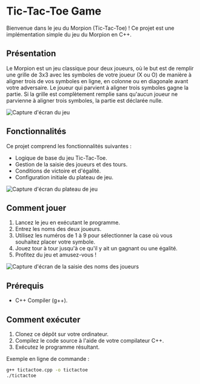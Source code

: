# Tic-Tac-Toe Game

Bienvenue dans le jeu du Morpion (Tic-Tac-Toe) ! Ce projet est une implémentation simple du jeu du Morpion en C++.

## Présentation

Le Morpion est un jeu classique pour deux joueurs, où le but est de remplir une grille de 3x3 avec les symboles de votre joueur (X ou O) de manière à aligner trois de vos symboles en ligne, en colonne ou en diagonale avant votre adversaire. Le joueur qui parvient à aligner trois symboles gagne la partie. Si la grille est complètement remplie sans qu'aucun joueur ne parvienne à aligner trois symboles, la partie est déclarée nulle.

![Capture d'écran du jeu](https://prod-files-secure.s3.us-west-2.amazonaws.com/85717fcf-0ee2-4e35-b4eb-cf5591cc4740/fd723694-3edf-45a3-bff1-e6708c3a5fbd/Untitled.png)

## Fonctionnalités

Ce projet comprend les fonctionnalités suivantes :

- Logique de base du jeu Tic-Tac-Toe.
- Gestion de la saisie des joueurs et des tours.
- Conditions de victoire et d'égalité.
- Configuration initiale du plateau de jeu.

![Capture d'écran du plateau de jeu](https://prod-files-secure.s3.us-west-2.amazonaws.com/85717fcf-0ee2-4e35-b4eb-cf5591cc4740/e09f881c-de34-4e1a-8a70-b75a23474b1c/Untitled.png)

## Comment jouer

1. Lancez le jeu en exécutant le programme.
2. Entrez les noms des deux joueurs.
3. Utilisez les numéros de 1 à 9 pour sélectionner la case où vous souhaitez placer votre symbole.
4. Jouez tour à tour jusqu'à ce qu'il y ait un gagnant ou une égalité.
5. Profitez du jeu et amusez-vous !

![Capture d'écran de la saisie des noms des joueurs](https://prod-files-secure.s3.us-west-2.amazonaws.com/85717fcf-0ee2-4e35-b4eb-cf5591cc4740/a9115bf7-e4f6-4740-a367-65cfb55ea03a/Untitled.png)

## Prérequis

- C++ Compiler (g++).

## Comment exécuter

1. Clonez ce dépôt sur votre ordinateur.
2. Compilez le code source à l'aide de votre compilateur C++.
3. Exécutez le programme résultant.

Exemple en ligne de commande :
```bash
g++ tictactoe.cpp -o tictactoe
./tictactoe
